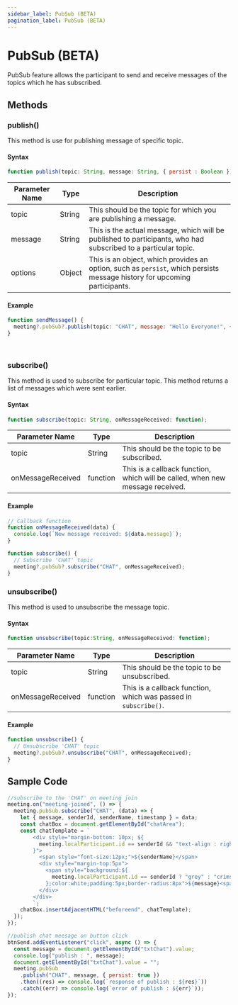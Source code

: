```yaml
---
sidebar_label: PubSub (BETA)
pagination_label: PubSub (BETA)
---
```


# PubSub (BETA)

PubSub feature allows the participant to send and receive messages of the topics which he has subscribed.

## Methods

### publish()

This method is use for publishing message of specific topic.

#### Syntax

```js
function publish(topic: String, message: String, { persist : Boolean });
```

| Parameter Name | Type   | Description                                                                                                               |
| -------------- | ------ | ------------------------------------------------------------------------------------------------------------------------- |
| topic          | String | This should be the topic for which you are publishing a message.                                                          |
| message        | String | This is the actual message, which will be published to participants, who had subscribed to a particular topic.            |
| options        | Object | This is an object, which provides an option, such as `persist`, which persists message history for upcoming participants. |

#### Example

```js
function sendMessage() {
  meeting?.pubSub?.publish(topic: "CHAT", message: "Hello Everyone!", { persist: true })
}
```

<br />

### subscribe()

This method is used to subscribe for particular topic. This method returns a list of messages which were sent earlier.

#### Syntax

```js
function subscribe(topic: String, onMessageReceived: function);
```

| Parameter Name    | Type     | Description                                                                   |
| ----------------- | -------- | ----------------------------------------------------------------------------- |
| topic             | String   | This should be the topic to be subscribed.                                    |
| onMessageReceived | function | This is a callback function, which will be called, when new message received. |

#### Example

```js
// Callback function
function onMessageReceived(data) {
  console.log(`New message received: ${data.message}`);
}

function subscribe() {
  // Subscribe 'CHAT' topic
  meeting?.pubSub?.subscribe("CHAT", onMessageReceived);
}
```

### unsubscribe()

This method is used to unsubscribe the message topic.

#### Syntax

```js
function unsubscribe(topic:String, onMessageReceived: function);
```

| Parameter Name    | Type     | Description                                                     |
| ----------------- | -------- | --------------------------------------------------------------- |
| topic             | String   | This should be the topic to be unsubscribed.                    |
| onMessageReceived | function | This is a callback function, which was passed in `subscribe()`. |

#### Example

```js
function unsubscribe() {
  // Unsubscribe 'CHAT' topic
  meeting?.pubSub?.unsubscribe("CHAT", onMessageReceived);
}
```

## Sample Code

```js
//subscribe to the 'CHAT' on meeting join
meeting.on("meeting-joined", () => {
  meeting.pubSub.subscribe("CHAT", (data) => {
    let { message, senderId, senderName, timestamp } = data;
    const chatBox = document.getElementById("chatArea");
    const chatTemplate = `
        <div style="margin-bottom: 10px; ${
          meeting.localParticipant.id == senderId && "text-align : right"
        }">
          <span style="font-size:12px;">${senderName}</span>
          <div style="margin-top:5px">
            <span style="background:${
              meeting.localParticipant.id == senderId ? "grey" : "crimson"
            };color:white;padding:5px;border-radius:8px">${message}<span>
          </div>
        </div>
        `;
    chatBox.insertAdjacentHTML("beforeend", chatTemplate);
  });
});

//publish chat meesage on button click
btnSend.addEventListener("click", async () => {
  const message = document.getElementById("txtChat").value;
  console.log("publish : ", message);
  document.getElementById("txtChat").value = "";
  meeting.pubSub
    .publish("CHAT", message, { persist: true })
    .then((res) => console.log(`response of publish : ${res}`))
    .catch((err) => console.log(`error of publish : ${err}`));
});
```

